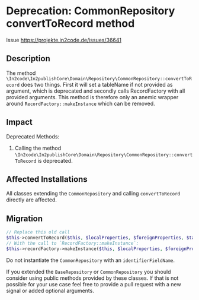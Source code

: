 # Deprecation: CommonRepository convertToRecord method

Issue https://projekte.in2code.de/issues/36641

## Description

The method `\In2code\In2publishCore\Domain\Repository\CommonRepository::convertToRecord`
does two things. First it will set a tableName if not provided as argument,
which is deprecated and secondly calls RecordFactory with all provided arguments.
This method is therefore only an anemic wrapper around `RecordFactory::makeInstance` which can be removed.

## Impact

Deprecated Methods:
1. Calling the method `\In2code\In2publishCore\Domain\Repository\CommonRepository::convertToRecord` is deprecated.

## Affected Installations

All classes extending the `CommonRepository` and calling `convertToRecord` directly are affected.

## Migration

```PHP
// Replace this old call
$this->convertToRecord($this, $localProperties, $foreignProperties, $tableName, $idFieldName);
// With the call to `RecordFactory::makeInstance`:
$this->recordFactory->makeInstance($this, $localProperties, $foreignProperties, [], $tableName, $idFieldName);
```

Do not instantiate the `CommonRepository` with an `identifierFieldName`.

If you extended the `BaseRepository` or `CommonRepository` you should consider using public methods provided by these classes.
If that is not possible for your use case feel free to provide a pull request with a new signal or added optional arguments.
